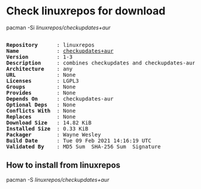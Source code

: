 # Check linuxrepos for download

pacman -Si *linuxrepos/checkupdates+aur*

<div class="highlight"><pre class="highlight"><text>
<b>Repository</b>      : linuxrepos
<b>Name</b>            : <a href="../../x86_64/checkupdates+aur-1-3-any.pkg.tar.zst">checkupdates+aur</a>
<b>Version</b>         : 1-3
<b>Description</b>     : combines checkupdates and checkupdates-aur with separator as argument
<b>Architecture</b>    : any
<b>URL</b>             : None
<b>Licenses</b>        : LGPL3
<b>Groups</b>          : None
<b>Provides</b>        : None
<b>Depends On</b>      : checkupdates-aur
<b>Optional Deps</b>   : None
<b>Conflicts With</b>  : None
<b>Replaces</b>        : None
<b>Download Size</b>   : 14.82 KiB
<b>Installed Size</b>  : 0.33 KiB
<b>Packager</b>        : Wayne Wesley <wayne6324@gmail.com>
<b>Build Date</b>      : Tue 09 Feb 2021 14:16:19 UTC
<b>Validated By</b>    : MD5 Sum  SHA-256 Sum  Signature
</text></pre></div>

## How to install from linuxrepos

pacman -S *linuxrepos/checkupdates+aur*
